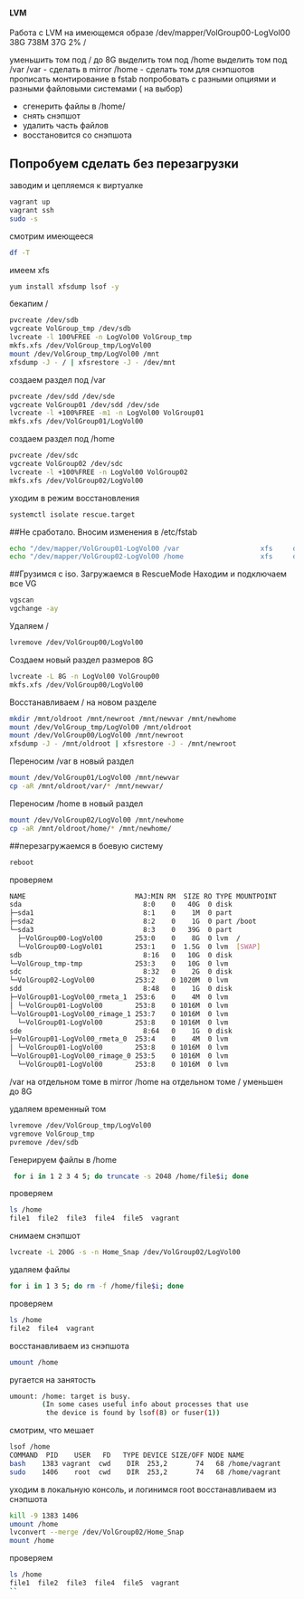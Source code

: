 #### LVM
Работа с LVM
на имеющемся образе
/dev/mapper/VolGroup00-LogVol00 38G 738M 37G 2% /

уменьшить том под / до 8G
выделить том под /home
выделить том под /var
/var - сделать в mirror
/home - сделать том для снэпшотов
прописать монтирование в fstab
попробовать с разными опциями и разными файловыми системами ( на выбор)
- сгенерить файлы в /home/
- снять снэпшот
- удалить часть файлов
- восстановится со снэпшота

## Попробуем сделать без перезагрузки 
заводим и цепляемся к виртуалке 
```sh
vagrant up
vagrant ssh 
sudo -s 
```
смотрим имеющееся
```sh
df -T
```
имеем xfs 
```sh
yum install xfsdump lsof -y 
```
бекапим /
```sh
pvcreate /dev/sdb
vgcreate VolGroup_tmp /dev/sdb
lvcreate -l 100%FREE -n LogVol00 VolGroup_tmp
mkfs.xfs /dev/VolGroup_tmp/LogVol00 
mount /dev/VolGroup_tmp/LogVol00 /mnt
xfsdump -J - / | xfsrestore -J - /dev/mnt
```
создаем раздел под /var
```sh
pvcreate /dev/sdd /dev/sde
vgcreate VolGroup01 /dev/sdd /dev/sde
lvcreate -l +100%FREE -m1 -n LogVol00 VolGroup01
mkfs.xfs /dev/VolGroup01/LogVol00
```
создаем раздел под /home 
```sh
pvcreate /dev/sdc
vgcreate VolGroup02 /dev/sdc
lvcreate -l +100%FREE -n LogVol00 VolGroup02
mkfs.xfs /dev/VolGroup02/LogVol00
```
уходим в режим восстановления
```sh
systemctl isolate rescue.target
```
##Не сработало. 
Вносим изменения в /etc/fstab
```sh
echo "/dev/mapper/VolGroup01-LogVol00 /var                    xfs     defaults        0 0" >> /etc/fstab
echo "/dev/mapper/VolGroup02-LogVol00 /home                   xfs     defaults        0 0" >> /etc/fstab
```
##Грузимся с iso. Загружаемся в RescueMode
Находим и подключаем все VG
```sh
vgscan
vgchange -ay 
```
Удаляем /
```sh
lvremove /dev/VolGroup00/LogVol00
```
Создаем новый раздел размеров 8G
```sh
lvcreate -L 8G -n LogVol00 VolGroup00
mkfs.xfs /dev/VolGroup00/LogVol00 
```
Восстанавливаем / на новом разделе
```sh
mkdir /mnt/oldroot /mnt/newroot /mnt/newvar /mnt/newhome
mount /dev/VolGroup_tmp/LogVol00 /mnt/oldroot 
mount /dev/VolGroup00/LogVol00 /mnt/newroot
xfsdump -J - /mnt/oldroot | xfsrestore -J - /mnt/newroot
```
Переносим /var в новый раздел 
```sh
mount /dev/VolGroup01/LogVol00 /mnt/newvar
cp -aR /mnt/oldroot/var/* /mnt/newvar/
```
Переносим /home в новый раздел 
```sh
mount /dev/VolGroup02/LogVol00 /mnt/newhome
cp -aR /mnt/oldroot/home/* /mnt/newhome/
```
##перезагружаемся в боевую систему 
```sh
reboot
```
проверяем 
```sh 
NAME                           MAJ:MIN RM  SIZE RO TYPE MOUNTPOINT
sda                              8:0    0   40G  0 disk
├─sda1                           8:1    0    1M  0 part
├─sda2                           8:2    0    1G  0 part /boot
└─sda3                           8:3    0   39G  0 part
  ├─VolGroup00-LogVol00        253:0    0    8G  0 lvm  /
  └─VolGroup00-LogVol01        253:1    0  1.5G  0 lvm  [SWAP]
sdb                              8:16   0   10G  0 disk
└─VolGroup_tmp-tmp             253:3    0   10G  0 lvm
sdc                              8:32   0    2G  0 disk
└─VolGroup02-LogVol00          253:2    0 1020M  0 lvm
sdd                              8:48   0    1G  0 disk
├─VolGroup01-LogVol00_rmeta_1  253:6    0    4M  0 lvm
│ └─VolGroup01-LogVol00        253:8    0 1016M  0 lvm
└─VolGroup01-LogVol00_rimage_1 253:7    0 1016M  0 lvm
  └─VolGroup01-LogVol00        253:8    0 1016M  0 lvm
sde                              8:64   0    1G  0 disk
├─VolGroup01-LogVol00_rmeta_0  253:4    0    4M  0 lvm
│ └─VolGroup01-LogVol00        253:8    0 1016M  0 lvm
└─VolGroup01-LogVol00_rimage_0 253:5    0 1016M  0 lvm
  └─VolGroup01-LogVol00        253:8    0 1016M  0 lvm
```  
/var на отдельном томе в mirror
/home на отдельном томе 
/ уменьшен до 8G

удаляем временный том 
```sh
lvremove /dev/VolGroup_tmp/LogVol00
vgremove VolGroup_tmp
pvremove /dev/sdb 
```

Генерируем файлы в /home 
```sh
 for i in 1 2 3 4 5; do truncate -s 2048 /home/file$i; done
```
проверяем
```sh 
ls /home
file1  file2  file3  file4  file5  vagrant
```
снимаем снэпшот
```sh
lvcreate -L 200G -s -n Home_Snap /dev/VolGroup02/LogVol00
```
удаляем файлы
```sh
for i in 1 3 5; do rm -f /home/file$i; done 
```
проверяем 
```sh
ls /home
file2  file4  vagrant
```
восстанавливаем из снэпшота
```sh
umount /home
```
ругается на занятость
```sh
umount: /home: target is busy.
        (In some cases useful info about processes that use
         the device is found by lsof(8) or fuser(1))
```
смотрим, что мешает
```sh
lsof /home
COMMAND  PID    USER   FD   TYPE DEVICE SIZE/OFF NODE NAME
bash    1383 vagrant  cwd    DIR  253,2       74   68 /home/vagrant
sudo    1406    root  cwd    DIR  253,2       74   68 /home/vagrant
```
уходим в локальную консоль, и логинимся root
восстанавливаем из снэпшота
```sh
kill -9 1383 1406
umount /home
lvconvert --merge /dev/VolGroup02/Home_Snap
mount /home

```
проверяем
```sh
ls /home
file1  file2  file3  file4  file5  vagrant
``
